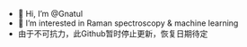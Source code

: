- 👋 Hi, I’m @Gnatul
- 👀 I’m interested in Raman spectroscopy & machine learning
- 由于不可抗力，此Github暂时停止更新，恢复日期待定
<!---
Gnatul/Gnatul is a ✨ special ✨ repository because its `README.md` (this file) appears on your GitHub profile.
You can click the Preview link to take a look at your changes.
--->
